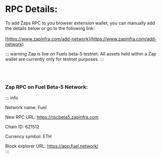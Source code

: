 # RPC Details:

To add Zaps RPC to you browser extension wallet, you can manually add the details below or go to the following link:<br /><br />[https://www.zapinfra.com/add-network](https://www.zapinfra.com/add-network)

::: warning
Zap is live on Fuels beta-5 testnet. All assets held within a Zap wallet are currently only for testnet purposes.
:::

<br /><br />

<h3>Zap RPC on Fuel Beta-5 Network:</h3>

::: info

Network name: Fuel <br />

New RPC URL: https://rpcbeta5.zapinfra.com <br />

Chain ID: 621512 <br />

Currency symbol: ETH <br />

Block explorer URL: https://app.fuel.network/ <br />
:::


<br />

